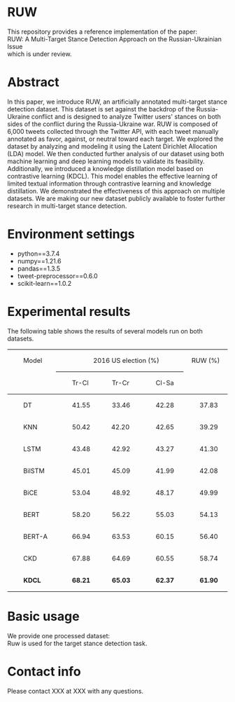 # RUW
This repository provides a reference implementation of the paper:  
RUW: A Multi-Target Stance Detection Approach on the Russian-Ukrainian Issue  
which is under review.  
# Abstract
In this paper, we introduce RUW, an artificially annotated multi-target stance detection dataset. This dataset is set against the backdrop of the Russia-Ukraine conflict and is designed to analyze Twitter users' stances on both sides of the conflict during the Russia-Ukraine war. RUW is composed of 6,000 tweets collected through the Twitter API, with each tweet manually annotated as favor, against, or neutral toward each target. We explored the dataset by analyzing and modeling it using the Latent Dirichlet Allocation (LDA) model. We then conducted further analysis of our dataset using both machine learning and deep learning models to validate its feasibility. Additionally, we introduced a knowledge distillation model based on contrastive learning (KDCL). This model enables the effective learning of limited textual information through contrastive learning and knowledge distillation. We demonstrated the effectiveness of this approach on multiple datasets. We are making our new dataset publicly available to foster further research in multi-target stance detection.
# Environment settings
- python==3.7.4  
- numpy==1.21.6  
- pandas==1.3.5  
- tweet-preprocessor==0.6.0  
- scikit-learn==1.0.2
# Experimental results
The following table shows the results of several models run on both datasets.  

<table class=MsoTableGrid border=0 cellspacing=0 cellpadding=0
 style='border-collapse:collapse;border:none;mso-yfti-tbllook:1184;mso-padding-alt:
 0cm 5.4pt 0cm 5.4pt;mso-border-insideh:none;mso-border-insidev:none'>
 <tr style='mso-yfti-irow:0;mso-yfti-firstrow:yes'>
  <td width=105 rowspan=2 valign=top style='width:78.75pt;border-top:solid windowtext 1.0pt;
  border-left:none;border-bottom:solid windowtext 1.0pt;border-right:none;
  mso-border-top-alt:solid windowtext .5pt;mso-border-bottom-alt:solid windowtext .5pt;
  padding:0cm 5.4pt 0cm 5.4pt'>
  <p class=MsoNormal style='text-indent:22.0pt'><a name="_Hlk143418719"><span
  lang=EN-US style='font-size:11.0pt;mso-bidi-font-size:10.5pt'>Model<o:p></o:p></span></a></p>
  </td>
  <span style='mso-bookmark:_Hlk143418719'></span>
  <td width=264 colspan=3 valign=top style='width:197.75pt;border-top:solid windowtext 1.0pt;
  border-left:none;border-bottom:solid windowtext 1.0pt;border-right:none;
  mso-border-top-alt:solid windowtext .5pt;mso-border-bottom-alt:solid windowtext .5pt;
  padding:0cm 5.4pt 0cm 5.4pt'>
  <p class=MsoNormal align=center style='text-align:center;text-indent:22.0pt'><span
  style='mso-bookmark:_Hlk143418719'><span lang=EN-US style='font-size:11.0pt;
  mso-bidi-font-size:10.5pt'>2016 US election (%)<o:p></o:p></span></span></p>
  </td>
  <span style='mso-bookmark:_Hlk143418719'></span>
  <td width=93 valign=top style='width:69.5pt;border:none;border-top:solid windowtext 1.0pt;
  mso-border-top-alt:solid windowtext .5pt;padding:0cm 5.4pt 0cm 5.4pt'>
  <p class=MsoNormal align=center style='text-align:center;text-indent:0cm;
  mso-char-indent-count:0'><span style='mso-bookmark:_Hlk143418719'><span
  lang=EN-US style='font-size:11.0pt;mso-bidi-font-size:10.5pt'>RUW (%)<o:p></o:p></span></span></p>
  </td>
  <span style='mso-bookmark:_Hlk143418719'></span>
 </tr>
 <tr style='mso-yfti-irow:1'>
  <span style='mso-bookmark:_Hlk143418719'></span>
  <td width=79 valign=top style='width:59.45pt;border:none;border-bottom:solid windowtext 1.0pt;
  mso-border-top-alt:solid windowtext .5pt;mso-border-top-alt:solid windowtext .5pt;
  mso-border-bottom-alt:solid windowtext .5pt;padding:0cm 5.4pt 0cm 5.4pt'>
  <p class=MsoNormal style='text-indent:22.0pt'><span style='mso-bookmark:_Hlk143418719'><span
  lang=EN-US style='font-size:11.0pt;mso-bidi-font-size:10.5pt'>Tr-Cl<o:p></o:p></span></span></p>
  </td>
  <span style='mso-bookmark:_Hlk143418719'></span>
  <td width=92 valign=top style='width:69.15pt;border-top:solid windowtext 1.0pt;
  border-left:none;border-bottom:solid windowtext 1.0pt;border-right:none;
  mso-border-top-alt:solid windowtext .5pt;mso-border-bottom-alt:solid windowtext .5pt;
  padding:0cm 5.4pt 0cm 5.4pt'>
  <p class=MsoNormal style='text-indent:22.0pt'><span style='mso-bookmark:_Hlk143418719'><span
  lang=EN-US style='font-size:11.0pt;mso-bidi-font-size:10.5pt'>Tr-Cr<o:p></o:p></span></span></p>
  </td>
  <span style='mso-bookmark:_Hlk143418719'></span>
  <td width=92 valign=top style='width:69.15pt;border-top:solid windowtext 1.0pt;
  border-left:none;border-bottom:solid windowtext 1.0pt;border-right:none;
  mso-border-top-alt:solid windowtext .5pt;mso-border-bottom-alt:solid windowtext .5pt;
  padding:0cm 5.4pt 0cm 5.4pt'>
  <p class=MsoNormal style='text-indent:22.0pt'><span style='mso-bookmark:_Hlk143418719'><span
  lang=EN-US style='font-size:11.0pt;mso-bidi-font-size:10.5pt'>Cl-Sa<o:p></o:p></span></span></p>
  </td>
  <span style='mso-bookmark:_Hlk143418719'></span>
  <td width=93 valign=top style='width:69.5pt;border:none;border-bottom:solid windowtext 1.0pt;
  mso-border-bottom-alt:solid windowtext .5pt;padding:0cm 5.4pt 0cm 5.4pt'><span
  style='mso-bookmark:_Hlk143418719'></span>
  <p class=MsoNormal style='text-indent:22.0pt'><span style='mso-bookmark:_Hlk143418719'><span
  lang=EN-US style='font-size:11.0pt;mso-bidi-font-size:10.5pt'><o:p>&nbsp;</o:p></span></span></p>
  </td>
  <span style='mso-bookmark:_Hlk143418719'></span>
 </tr>
 <tr style='mso-yfti-irow:2'>
  <td width=105 valign=top style='width:78.75pt;border:none;mso-border-top-alt:
  solid windowtext .5pt;padding:0cm 5.4pt 0cm 5.4pt'>
  <p class=MsoNormal style='text-indent:22.0pt'><span style='mso-bookmark:_Hlk143418719'><span
  lang=EN-US style='font-size:11.0pt;mso-bidi-font-size:10.5pt'>DT<o:p></o:p></span></span></p>
  </td>
  <span style='mso-bookmark:_Hlk143418719'></span>
  <td width=79 valign=top style='width:59.45pt;border:none;mso-border-top-alt:
  solid windowtext .5pt;padding:0cm 5.4pt 0cm 5.4pt'>
  <p class=MsoNormal style='text-indent:22.0pt'><span style='mso-bookmark:_Hlk143418719'><span
  lang=EN-US style='font-size:11.0pt;mso-bidi-font-size:10.5pt'>41.55<o:p></o:p></span></span></p>
  </td>
  <span style='mso-bookmark:_Hlk143418719'></span>
  <td width=92 valign=top style='width:69.15pt;border:none;mso-border-top-alt:
  solid windowtext .5pt;padding:0cm 5.4pt 0cm 5.4pt'>
  <p class=MsoNormal style='text-indent:22.0pt'><span style='mso-bookmark:_Hlk143418719'><span
  lang=EN-US style='font-size:11.0pt;mso-bidi-font-size:10.5pt'>33.46<o:p></o:p></span></span></p>
  </td>
  <span style='mso-bookmark:_Hlk143418719'></span>
  <td width=92 valign=top style='width:69.15pt;border:none;mso-border-top-alt:
  solid windowtext .5pt;padding:0cm 5.4pt 0cm 5.4pt'>
  <p class=MsoNormal style='text-indent:22.0pt'><span style='mso-bookmark:_Hlk143418719'><span
  lang=EN-US style='font-size:11.0pt;mso-bidi-font-size:10.5pt'>42.28<o:p></o:p></span></span></p>
  </td>
  <span style='mso-bookmark:_Hlk143418719'></span>
  <td width=93 valign=top style='width:69.5pt;border:none;mso-border-top-alt:
  solid windowtext .5pt;padding:0cm 5.4pt 0cm 5.4pt'>
  <p class=MsoNormal style='text-indent:22.0pt'><span style='mso-bookmark:_Hlk143418719'><span
  lang=EN-US style='font-size:11.0pt;mso-bidi-font-size:10.5pt'>37.83<o:p></o:p></span></span></p>
  </td>
  <span style='mso-bookmark:_Hlk143418719'></span>
 </tr>
 <tr style='mso-yfti-irow:3'>
  <td width=105 valign=top style='width:78.75pt;padding:0cm 5.4pt 0cm 5.4pt'>
  <p class=MsoNormal style='text-indent:22.0pt'><span style='mso-bookmark:_Hlk143418719'><span
  lang=EN-US style='font-size:11.0pt;mso-bidi-font-size:10.5pt'>KNN<o:p></o:p></span></span></p>
  </td>
  <span style='mso-bookmark:_Hlk143418719'></span>
  <td width=79 valign=top style='width:59.45pt;padding:0cm 5.4pt 0cm 5.4pt'>
  <p class=MsoNormal style='text-indent:22.0pt'><span style='mso-bookmark:_Hlk143418719'><span
  lang=EN-US style='font-size:11.0pt;mso-bidi-font-size:10.5pt'>50.42<o:p></o:p></span></span></p>
  </td>
  <span style='mso-bookmark:_Hlk143418719'></span>
  <td width=92 valign=top style='width:69.15pt;padding:0cm 5.4pt 0cm 5.4pt'>
  <p class=MsoNormal style='text-indent:20.9pt;mso-char-indent-count:1.9'><span
  style='mso-bookmark:_Hlk143418719'><span lang=EN-US style='font-size:11.0pt;
  mso-bidi-font-size:10.5pt'>42.20<o:p></o:p></span></span></p>
  </td>
  <span style='mso-bookmark:_Hlk143418719'></span>
  <td width=92 valign=top style='width:69.15pt;padding:0cm 5.4pt 0cm 5.4pt'>
  <p class=MsoNormal style='text-indent:22.0pt'><span style='mso-bookmark:_Hlk143418719'><span
  lang=EN-US style='font-size:11.0pt;mso-bidi-font-size:10.5pt'>42.65<o:p></o:p></span></span></p>
  </td>
  <span style='mso-bookmark:_Hlk143418719'></span>
  <td width=93 valign=top style='width:69.5pt;padding:0cm 5.4pt 0cm 5.4pt'>
  <p class=MsoNormal style='text-indent:22.0pt'><span style='mso-bookmark:_Hlk143418719'><span
  lang=EN-US style='font-size:11.0pt;mso-bidi-font-size:10.5pt'>39.29<o:p></o:p></span></span></p>
  </td>
  <span style='mso-bookmark:_Hlk143418719'></span>
 </tr>
 <tr style='mso-yfti-irow:4'>
  <td width=105 valign=top style='width:78.75pt;padding:0cm 5.4pt 0cm 5.4pt'>
  <p class=MsoNormal style='text-indent:22.0pt'><span style='mso-bookmark:_Hlk143418719'><span
  lang=EN-US style='font-size:11.0pt;mso-bidi-font-size:10.5pt'>LSTM<o:p></o:p></span></span></p>
  </td>
  <span style='mso-bookmark:_Hlk143418719'></span>
  <td width=79 valign=top style='width:59.45pt;padding:0cm 5.4pt 0cm 5.4pt'>
  <p class=MsoNormal style='text-indent:22.0pt'><span style='mso-bookmark:_Hlk143418719'><span
  lang=EN-US style='font-size:11.0pt;mso-bidi-font-size:10.5pt'>43.48<o:p></o:p></span></span></p>
  </td>
  <span style='mso-bookmark:_Hlk143418719'></span>
  <td width=92 valign=top style='width:69.15pt;padding:0cm 5.4pt 0cm 5.4pt'>
  <p class=MsoNormal style='text-indent:22.0pt'><span style='mso-bookmark:_Hlk143418719'><span
  lang=EN-US style='font-size:11.0pt;mso-bidi-font-size:10.5pt'>42.92<o:p></o:p></span></span></p>
  </td>
  <span style='mso-bookmark:_Hlk143418719'></span>
  <td width=92 valign=top style='width:69.15pt;padding:0cm 5.4pt 0cm 5.4pt'>
  <p class=MsoNormal style='text-indent:22.0pt'><span style='mso-bookmark:_Hlk143418719'><span
  lang=EN-US style='font-size:11.0pt;mso-bidi-font-size:10.5pt'>43.27<o:p></o:p></span></span></p>
  </td>
  <span style='mso-bookmark:_Hlk143418719'></span>
  <td width=93 valign=top style='width:69.5pt;padding:0cm 5.4pt 0cm 5.4pt'>
  <p class=MsoNormal style='text-indent:22.0pt'><span style='mso-bookmark:_Hlk143418719'><span
  lang=EN-US style='font-size:11.0pt;mso-bidi-font-size:10.5pt'>41.30<o:p></o:p></span></span></p>
  </td>
  <span style='mso-bookmark:_Hlk143418719'></span>
 </tr>
 <tr style='mso-yfti-irow:5'>
  <td width=105 valign=top style='width:78.75pt;padding:0cm 5.4pt 0cm 5.4pt'>
  <p class=MsoNormal style='text-indent:22.0pt'><span style='mso-bookmark:_Hlk143418719'><span
  class=SpellE><span lang=EN-US style='font-size:11.0pt;mso-bidi-font-size:
  10.5pt'>BilSTM</span></span></span><span style='mso-bookmark:_Hlk143418719'><span
  lang=EN-US style='font-size:11.0pt;mso-bidi-font-size:10.5pt'><o:p></o:p></span></span></p>
  </td>
  <span style='mso-bookmark:_Hlk143418719'></span>
  <td width=79 valign=top style='width:59.45pt;padding:0cm 5.4pt 0cm 5.4pt'>
  <p class=MsoNormal style='text-indent:22.0pt'><span style='mso-bookmark:_Hlk143418719'><span
  lang=EN-US style='font-size:11.0pt;mso-bidi-font-size:10.5pt'>45.01<o:p></o:p></span></span></p>
  </td>
  <span style='mso-bookmark:_Hlk143418719'></span>
  <td width=92 valign=top style='width:69.15pt;padding:0cm 5.4pt 0cm 5.4pt'>
  <p class=MsoNormal style='text-indent:22.0pt'><span style='mso-bookmark:_Hlk143418719'><span
  lang=EN-US style='font-size:11.0pt;mso-bidi-font-size:10.5pt'>45.09<o:p></o:p></span></span></p>
  </td>
  <span style='mso-bookmark:_Hlk143418719'></span>
  <td width=92 valign=top style='width:69.15pt;padding:0cm 5.4pt 0cm 5.4pt'>
  <p class=MsoNormal style='text-indent:22.0pt'><span style='mso-bookmark:_Hlk143418719'><span
  lang=EN-US style='font-size:11.0pt;mso-bidi-font-size:10.5pt'>41.99<o:p></o:p></span></span></p>
  </td>
  <span style='mso-bookmark:_Hlk143418719'></span>
  <td width=93 valign=top style='width:69.5pt;padding:0cm 5.4pt 0cm 5.4pt'>
  <p class=MsoNormal style='text-indent:22.0pt'><span style='mso-bookmark:_Hlk143418719'><span
  lang=EN-US style='font-size:11.0pt;mso-bidi-font-size:10.5pt'>42.08<o:p></o:p></span></span></p>
  </td>
  <span style='mso-bookmark:_Hlk143418719'></span>
 </tr>
 <tr style='mso-yfti-irow:6'>
  <td width=105 valign=top style='width:78.75pt;padding:0cm 5.4pt 0cm 5.4pt'>
  <p class=MsoNormal style='text-indent:22.0pt'><span style='mso-bookmark:_Hlk143418719'><span
  class=SpellE><span lang=EN-US style='font-size:11.0pt;mso-bidi-font-size:
  10.5pt'>BiCE</span></span></span><span style='mso-bookmark:_Hlk143418719'><span
  lang=EN-US style='font-size:11.0pt;mso-bidi-font-size:10.5pt'><o:p></o:p></span></span></p>
  </td>
  <span style='mso-bookmark:_Hlk143418719'></span>
  <td width=79 valign=top style='width:59.45pt;padding:0cm 5.4pt 0cm 5.4pt'>
  <p class=MsoNormal style='text-indent:22.0pt'><span style='mso-bookmark:_Hlk143418719'><span
  lang=EN-US style='font-size:11.0pt;mso-bidi-font-size:10.5pt'>53.04<o:p></o:p></span></span></p>
  </td>
  <span style='mso-bookmark:_Hlk143418719'></span>
  <td width=92 valign=top style='width:69.15pt;padding:0cm 5.4pt 0cm 5.4pt'>
  <p class=MsoNormal style='text-indent:22.0pt'><span style='mso-bookmark:_Hlk143418719'><span
  lang=EN-US style='font-size:11.0pt;mso-bidi-font-size:10.5pt'>48.92<o:p></o:p></span></span></p>
  </td>
  <span style='mso-bookmark:_Hlk143418719'></span>
  <td width=92 valign=top style='width:69.15pt;padding:0cm 5.4pt 0cm 5.4pt'>
  <p class=MsoNormal style='text-indent:22.0pt'><span style='mso-bookmark:_Hlk143418719'><span
  lang=EN-US style='font-size:11.0pt;mso-bidi-font-size:10.5pt'>48.17<o:p></o:p></span></span></p>
  </td>
  <span style='mso-bookmark:_Hlk143418719'></span>
  <td width=93 valign=top style='width:69.5pt;padding:0cm 5.4pt 0cm 5.4pt'>
  <p class=MsoNormal style='text-indent:22.0pt'><span style='mso-bookmark:_Hlk143418719'><span
  lang=EN-US style='font-size:11.0pt;mso-bidi-font-size:10.5pt'>49.99<o:p></o:p></span></span></p>
  </td>
  <span style='mso-bookmark:_Hlk143418719'></span>
 </tr>
 <tr style='mso-yfti-irow:7'>
  <td width=105 valign=top style='width:78.75pt;padding:0cm 5.4pt 0cm 5.4pt'>
  <p class=MsoNormal style='text-indent:22.0pt'><span style='mso-bookmark:_Hlk143418719'><span
  lang=EN-US style='font-size:11.0pt;mso-bidi-font-size:10.5pt'>BERT<o:p></o:p></span></span></p>
  </td>
  <span style='mso-bookmark:_Hlk143418719'></span>
  <td width=79 valign=top style='width:59.45pt;padding:0cm 5.4pt 0cm 5.4pt'>
  <p class=MsoNormal style='text-indent:22.0pt'><span style='mso-bookmark:_Hlk143418719'><span
  lang=EN-US style='font-size:11.0pt;mso-bidi-font-size:10.5pt'>58.20<o:p></o:p></span></span></p>
  </td>
  <span style='mso-bookmark:_Hlk143418719'></span>
  <td width=92 valign=top style='width:69.15pt;padding:0cm 5.4pt 0cm 5.4pt'>
  <p class=MsoNormal style='text-indent:22.0pt'><span style='mso-bookmark:_Hlk143418719'><span
  lang=EN-US style='font-size:11.0pt;mso-bidi-font-size:10.5pt'>56.22<o:p></o:p></span></span></p>
  </td>
  <span style='mso-bookmark:_Hlk143418719'></span>
  <td width=92 valign=top style='width:69.15pt;padding:0cm 5.4pt 0cm 5.4pt'>
  <p class=MsoNormal style='text-indent:22.0pt'><span style='mso-bookmark:_Hlk143418719'><span
  lang=EN-US style='font-size:11.0pt;mso-bidi-font-size:10.5pt'>55.03<o:p></o:p></span></span></p>
  </td>
  <span style='mso-bookmark:_Hlk143418719'></span>
  <td width=93 valign=top style='width:69.5pt;padding:0cm 5.4pt 0cm 5.4pt'>
  <p class=MsoNormal style='text-indent:22.0pt'><span style='mso-bookmark:_Hlk143418719'><span
  lang=EN-US style='font-size:11.0pt;mso-bidi-font-size:10.5pt'>54.13<o:p></o:p></span></span></p>
  </td>
  <span style='mso-bookmark:_Hlk143418719'></span>
 </tr>
 <tr style='mso-yfti-irow:8'>
  <td width=105 valign=top style='width:78.75pt;padding:0cm 5.4pt 0cm 5.4pt'>
  <p class=MsoNormal style='text-indent:22.0pt'><span style='mso-bookmark:_Hlk143418719'><span
  lang=EN-US style='font-size:11.0pt;mso-bidi-font-size:10.5pt'>BERT-A<o:p></o:p></span></span></p>
  </td>
  <span style='mso-bookmark:_Hlk143418719'></span>
  <td width=79 valign=top style='width:59.45pt;padding:0cm 5.4pt 0cm 5.4pt'>
  <p class=MsoNormal style='text-indent:22.0pt'><span style='mso-bookmark:_Hlk143418719'><span
  lang=EN-US style='font-size:11.0pt;mso-bidi-font-size:10.5pt'>66.94<o:p></o:p></span></span></p>
  </td>
  <span style='mso-bookmark:_Hlk143418719'></span>
  <td width=92 valign=top style='width:69.15pt;padding:0cm 5.4pt 0cm 5.4pt'>
  <p class=MsoNormal style='text-indent:22.0pt'><span style='mso-bookmark:_Hlk143418719'><span
  lang=EN-US style='font-size:11.0pt;mso-bidi-font-size:10.5pt'>63.53<o:p></o:p></span></span></p>
  </td>
  <span style='mso-bookmark:_Hlk143418719'></span>
  <td width=92 valign=top style='width:69.15pt;padding:0cm 5.4pt 0cm 5.4pt'>
  <p class=MsoNormal style='text-indent:22.0pt'><span style='mso-bookmark:_Hlk143418719'><span
  lang=EN-US style='font-size:11.0pt;mso-bidi-font-size:10.5pt'>60.15<o:p></o:p></span></span></p>
  </td>
  <span style='mso-bookmark:_Hlk143418719'></span>
  <td width=93 valign=top style='width:69.5pt;padding:0cm 5.4pt 0cm 5.4pt'>
  <p class=MsoNormal style='text-indent:22.0pt'><span style='mso-bookmark:_Hlk143418719'><span
  lang=EN-US style='font-size:11.0pt;mso-bidi-font-size:10.5pt'>56.40<o:p></o:p></span></span></p>
  </td>
  <span style='mso-bookmark:_Hlk143418719'></span>
 </tr>
 <tr style='mso-yfti-irow:9'>
  <td width=105 valign=top style='width:78.75pt;padding:0cm 5.4pt 0cm 5.4pt'>
  <p class=MsoNormal style='text-indent:22.0pt'><span style='mso-bookmark:_Hlk143418719'><span
  lang=EN-US style='font-size:11.0pt;mso-bidi-font-size:10.5pt'>CKD<o:p></o:p></span></span></p>
  </td>
  <span style='mso-bookmark:_Hlk143418719'></span>
  <td width=79 valign=top style='width:59.45pt;padding:0cm 5.4pt 0cm 5.4pt'>
  <p class=MsoNormal style='text-indent:22.0pt'><span style='mso-bookmark:_Hlk143418719'><span
  lang=EN-US style='font-size:11.0pt;mso-bidi-font-size:10.5pt'>67.88<o:p></o:p></span></span></p>
  </td>
  <span style='mso-bookmark:_Hlk143418719'></span>
  <td width=92 valign=top style='width:69.15pt;padding:0cm 5.4pt 0cm 5.4pt'>
  <p class=MsoNormal style='text-indent:22.0pt'><span style='mso-bookmark:_Hlk143418719'><span
  lang=EN-US style='font-size:11.0pt;mso-bidi-font-size:10.5pt'>64.69<o:p></o:p></span></span></p>
  </td>
  <span style='mso-bookmark:_Hlk143418719'></span>
  <td width=92 valign=top style='width:69.15pt;padding:0cm 5.4pt 0cm 5.4pt'>
  <p class=MsoNormal style='text-indent:22.0pt'><span style='mso-bookmark:_Hlk143418719'><span
  lang=EN-US style='font-size:11.0pt;mso-bidi-font-size:10.5pt'>60.55<o:p></o:p></span></span></p>
  </td>
  <span style='mso-bookmark:_Hlk143418719'></span>
  <td width=93 valign=top style='width:69.5pt;padding:0cm 5.4pt 0cm 5.4pt'>
  <p class=MsoNormal style='text-indent:22.0pt'><span style='mso-bookmark:_Hlk143418719'><span
  lang=EN-US style='font-size:11.0pt;mso-bidi-font-size:10.5pt'>58.74<o:p></o:p></span></span></p>
  </td>
  <span style='mso-bookmark:_Hlk143418719'></span>
 </tr>
 <tr style='mso-yfti-irow:10;mso-yfti-lastrow:yes'>
  <td width=105 valign=top style='width:78.75pt;border:none;border-bottom:solid windowtext 1.0pt;
  mso-border-bottom-alt:solid windowtext .5pt;padding:0cm 5.4pt 0cm 5.4pt'>
  <p class=MsoNormal style='text-indent:22.1pt'><span style='mso-bookmark:_Hlk143418719'><b><span
  lang=EN-US style='font-size:11.0pt;mso-bidi-font-size:10.5pt'>KDCL<o:p></o:p></span></b></span></p>
  </td>
  <span style='mso-bookmark:_Hlk143418719'></span>
  <td width=79 valign=top style='width:59.45pt;border:none;border-bottom:solid windowtext 1.0pt;
  mso-border-bottom-alt:solid windowtext .5pt;padding:0cm 5.4pt 0cm 5.4pt'>
  <p class=MsoNormal style='text-indent:22.1pt'><span style='mso-bookmark:_Hlk143418719'><b><span
  lang=EN-US style='font-size:11.0pt;mso-bidi-font-size:10.5pt'>68.21<o:p></o:p></span></b></span></p>
  </td>
  <span style='mso-bookmark:_Hlk143418719'></span>
  <td width=92 valign=top style='width:69.15pt;border:none;border-bottom:solid windowtext 1.0pt;
  mso-border-bottom-alt:solid windowtext .5pt;padding:0cm 5.4pt 0cm 5.4pt'>
  <p class=MsoNormal style='text-indent:22.1pt'><span style='mso-bookmark:_Hlk143418719'><b><span
  lang=EN-US style='font-size:11.0pt;mso-bidi-font-size:10.5pt'>65.03<o:p></o:p></span></b></span></p>
  </td>
  <span style='mso-bookmark:_Hlk143418719'></span>
  <td width=92 valign=top style='width:69.15pt;border:none;border-bottom:solid windowtext 1.0pt;
  mso-border-bottom-alt:solid windowtext .5pt;padding:0cm 5.4pt 0cm 5.4pt'>
  <p class=MsoNormal style='text-indent:22.1pt'><span style='mso-bookmark:_Hlk143418719'><b><span
  lang=EN-US style='font-size:11.0pt;mso-bidi-font-size:10.5pt'>62.37<o:p></o:p></span></b></span></p>
  </td>
  <span style='mso-bookmark:_Hlk143418719'></span>
  <td width=93 valign=top style='width:69.5pt;border:none;border-bottom:solid windowtext 1.0pt;
  mso-border-bottom-alt:solid windowtext .5pt;padding:0cm 5.4pt 0cm 5.4pt'>
  <p class=MsoNormal style='text-indent:22.1pt'><span style='mso-bookmark:_Hlk143418719'><b><span
  lang=EN-US style='font-size:11.0pt;mso-bidi-font-size:10.5pt'>61.90<o:p></o:p></span></b></span></p>
  </td>
  <span style='mso-bookmark:_Hlk143418719'></span>
 </tr>
</table>

# Basic usage
We provide one processed dataset:   
Ruw is used for the target stance detection task.
# Contact info
Please contact XXX at XXX with any questions.
